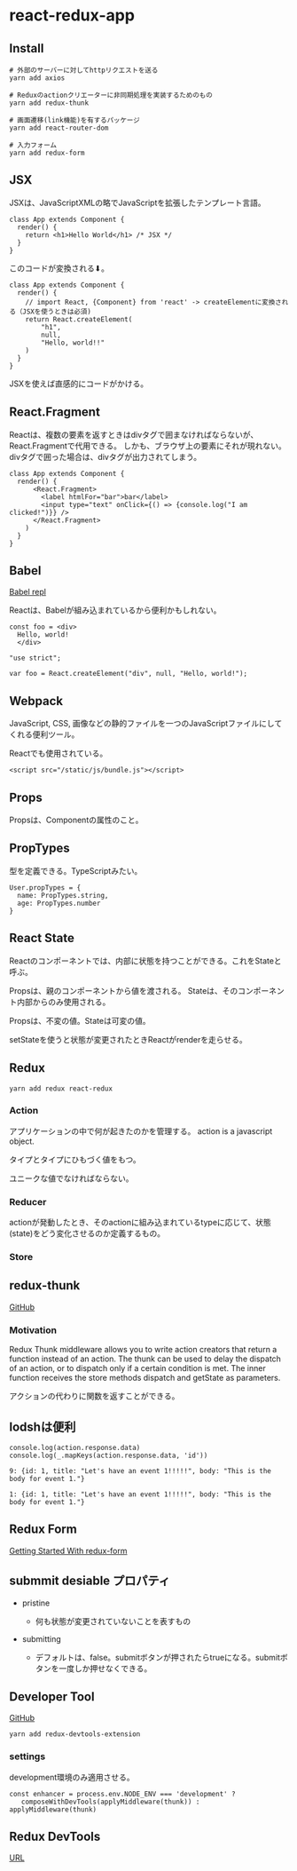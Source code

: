 # react-redux-app

## Install

```
# 外部のサーバーに対してhttpリクエストを送る
yarn add axios

# Reduxのactionクリエーターに非同期処理を実装するためのもの
yarn add redux-thunk

# 画面遷移(link機能)を有するパッケージ
yarn add react-router-dom

# 入力フォーム
yarn add redux-form
```

## JSX
JSXは、JavaScriptXMLの略でJavaScriptを拡張したテンプレート言語。


```
class App extends Component {
  render() {
    return <h1>Hello World</h1> /* JSX */
  }
}
```

このコードが変換される⬇︎。 

```
class App extends Component {
  render() {
    // import React, {Component} from 'react' -> createElementに変換される（JSXを使うときは必須)
    return React.createElement(
        "h1",
        null,
        "Hello, world!!"
    )
  }
}
```

JSXを使えば直感的にコードがかける。


## React.Fragment

Reactは、複数の要素を返すときはdivタグで囲まなければならないが、React.Fragmentで代用できる。
しかも、ブラウザ上の要素にそれが現れない。divタグで囲った場合は、divタグが出力されてしまう。


```
class App extends Component {
  render() {
      <React.Fragment>
        <label htmlFor="bar">bar</label>
        <input type="text" onClick={() => {console.log("I am clicked!")}} />
      </React.Fragment>
    )
  }
}
```

## Babel
[Babel repl](https://babeljs.io/repl)

Reactは、Babelが組み込まれているから便利かもしれない。

```
const foo = <div>
  Hello, world!
  </div>
```

```
"use strict";

var foo = React.createElement("div", null, "Hello, world!");
```

## Webpack

JavaScript, CSS, 画像などの静的ファイルを一つのJavaScriptファイルにしてくれる便利ツール。

Reactでも使用されている。

```
<script src="/static/js/bundle.js"></script>
```


## Props
Propsは、Componentの属性のこと。

## PropTypes
型を定義できる。TypeScriptみたい。

```
User.propTypes = {
  name: PropTypes.string,
  age: PropTypes.number
}
```

## React State
Reactのコンポーネントでは、内部に状態を持つことができる。これをStateと呼ぶ。

Propsは、親のコンポーネントから値を渡される。
Stateは、そのコンポーネント内部からのみ使用される。

Propsは、不変の値。Stateは可変の値。

setStateを使うと状態が変更されたときReactがrenderを走らせる。

## Redux

```
yarn add redux react-redux
```

### Action
アプリケーションの中で何が起きたのかを管理する。
action is a javascript object.

タイプとタイプにひもづく値をもつ。

ユニークな値でなければならない。

### Reducer
actionが発動したとき、そのactionに組み込まれているtypeに応じて、状態(state)をどう変化させるのか定義するもの。

### Store

## redux-thunk
[GitHub](https://github.com/reduxjs/redux-thunk)

### Motivation

Redux Thunk middleware allows you to write action creators that return a function instead of an action. The thunk can be used to delay the dispatch of an action, or to dispatch only if a certain condition is met. The inner function receives the store methods dispatch and getState as parameters.

アクションの代わりに関数を返すことができる。

## lodshは便利

```
console.log(action.response.data)
console.log(_.mapKeys(action.response.data, 'id'))
```

```
9: {id: 1, title: "Let's have an event 1!!!!!", body: "This is the body for event 1."}

1: {id: 1, title: "Let's have an event 1!!!!!", body: "This is the body for event 1."}
```

## Redux Form
[Getting Started With redux-form](https://redux-form.com/8.2.2/docs/gettingstarted.md/)


## submmit desiable プロパティ

* pristine
  - 何も状態が変更されていないことを表すもの

* submitting
  - デフォルトは、false。submitボタンが押されたらtrueになる。submitボタンを一度しか押せなくできる。

## Developer Tool
[GitHub](https://github.com/zalmoxisus/redux-devtools-extension)

```
yarn add redux-devtools-extension
```

### settings

development環境のみ適用させる。

```
const enhancer = process.env.NODE_ENV === 'development' ? 
   composeWithDevTools(applyMiddleware(thunk)) : applyMiddleware(thunk)
```

## Redux DevTools
[URL](https://chrome.google.com/webstore/detail/redux-devtools/lmhkpmbekcpmknklioeibfkpmmfibljd?hl=ja)